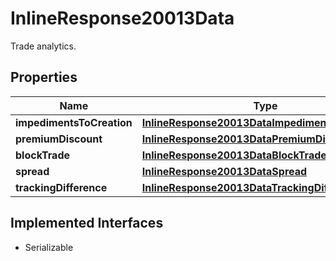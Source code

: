 

# InlineResponse20013Data

Trade analytics.

## Properties

Name | Type | Description | Notes
------------ | ------------- | ------------- | -------------
**impedimentsToCreation** | [**InlineResponse20013DataImpedimentsToCreation**](InlineResponse20013DataImpedimentsToCreation.md) |  |  [optional]
**premiumDiscount** | [**InlineResponse20013DataPremiumDiscount**](InlineResponse20013DataPremiumDiscount.md) |  |  [optional]
**blockTrade** | [**InlineResponse20013DataBlockTrade**](InlineResponse20013DataBlockTrade.md) |  |  [optional]
**spread** | [**InlineResponse20013DataSpread**](InlineResponse20013DataSpread.md) |  |  [optional]
**trackingDifference** | [**InlineResponse20013DataTrackingDifference**](InlineResponse20013DataTrackingDifference.md) |  |  [optional]


## Implemented Interfaces

* Serializable


